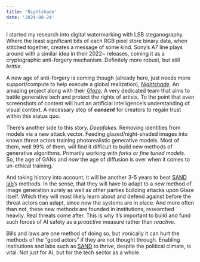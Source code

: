 ```yaml
---
title: 'Nightshade'
date: '2024-08-24'
---
```


I started my research into digital watermarking with LSB steganography. Where the least significant bits of each RGB pixel store binary data, when stitched together, creates a message of some kind. Sony’s A7 line plays around with a similar idea in their 2022~ releases, coining it as a cryptographic anti-forgery mechanism. Definitely more robust, but still *brittle.*

A new age of anti-forgery is coming though (already here, just needs more support/compute to help execute a global realization), *[Nightshade](https://nightshade.cs.uchicago.edu).* An amazing project along with their *[Glaze](https://glaze.cs.uchicago.edu).* A very dedicated team that aims to battle generative tech and protect the rights of artists. To the point that even screenshots of content will hurt an artificial intelligence’s understanding of visual context. A necessary step of ***consent*** for creators to regain trust within this status quo.

There’s another side to this story. *Deepfakes.* Removing identities from models via a new attack vector. Feeding glazed/night-shaded images into known threat actors training photorealistic generative models. Most of them, well 99% of them, will find it difficult to build new methods of generative algorithms. Primarily working with *forks or fine tuned models.* So, the age of GANs and *now* the age of diffusion is over when it comes to un-ethical training. 

And taking history into account, it will be another 3-5 years to beat [SAND lab’](http://sandlab.cs.uchicago.edu)s methods. In the sense, that they will have to adapt to a new method of image generation surely as well as other parties building attacks upon Glaze itself. Which they will most likely learn about and defend against before the threat actors can adapt, since now the systems are in place. And more often than not, these new methods are founded in institutions, researched heavily. Real threats come after. This is why it’s important to build and fund such forces of AI safety as a *proactive* measure rather than *reactive*.

Bills and laws are one method of doing so, but ironically it can hurt the methods of the “good actors” if they are not thought through. Enabling institutions and labs such as [SAND](http://sandlab.cs.uchicago.edu) to thrive, despite the political climate, is vital. Not just for AI, but for the tech sector as a whole.